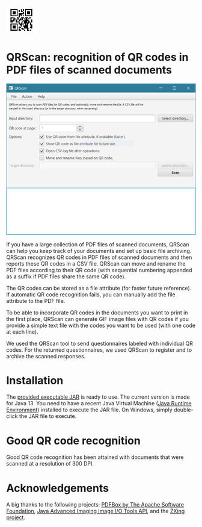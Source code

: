 ![QRScan](qrscan.png)
# QRScan: recognition of QR codes in PDF files of scanned documents

![QRScan screenshot main screen](qrscan_capture.png)

If you have a large collection of PDF files of scanned documents, QRScan can help you keep track of your documents and set up basic file archiving. QRScan recognizes QR codes in PDF files of scanned documents and then reports these QR codes in a CSV file. QRScan can move and rename the PDF files according to their QR code (with sequential numbering appended as a suffix if PDF files share the same QR code). 

The QR codes can be stored as a file attribute (for faster future reference). If automatic QR code recognition fails, you can manually add the file attribute to the PDF file. 

To be able to incorporate QR codes in the documents you want to print in the first place, QRScan can generate GIF image files with QR codes if you provide a simple text file with the codes you want to be used (with one code at each line).

We used the QRScan tool to send questionnaires labeled with individual QR codes. For the returned questionnaires, we used QRScan to register and to archive the scanned responses.

# Installation
The [provided executable JAR](https://github.com/LS31/qrscan/releases) is ready to use. The current version is made for Java 13. You need to have a recent Java Virtual Machine ([Java Runtime Environment](https://java.com/en/download/)) installed to execute the JAR file. On Windows, simply double-click the JAR file to execute. 

# Good QR code recognition
Good QR code recognition has been attained with documents that were scanned at a resolution of 300 DPI. 

# Acknowledgements
A big thanks to the following projects: [PDFBox by The Apache Software Foundation](https://pdfbox.apache.org/), [Java Advanced Imaging Image I/O Tools API](https://github.com/jai-imageio/jai-imageio-jpeg2000), and the [ZXing project](https://github.com/zxing).